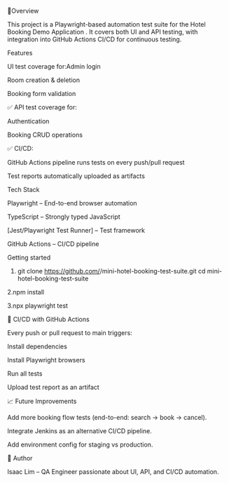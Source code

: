 📌Overview

This project is a Playwright-based automation test suite for the Hotel Booking Demo Application
.
It covers both UI and API testing, with integration into GitHub Actions CI/CD for continuous testing.

Features

UI test coverage for:Admin login

Room creation & deletion

Booking form validation



✅ API test coverage for:

Authentication

Booking CRUD operations



✅ CI/CD:

GitHub Actions pipeline runs tests on every push/pull request

Test reports automatically uploaded as artifacts

Tech Stack

Playwright
 – End-to-end browser automation

TypeScript
 – Strongly typed JavaScript

[Jest/Playwright Test Runner] – Test framework

GitHub Actions
 – CI/CD pipeline

Getting started

1. git clone https://github.com/<your-username>/mini-hotel-booking-test-suite.git
cd mini-hotel-booking-test-suite

2.npm install

3.npx playwright test

🤖 CI/CD with GitHub Actions

Every push or pull request to main triggers:

Install dependencies

Install Playwright browsers

Run all tests

Upload test report as an artifact

📈 Future Improvements

Add more booking flow tests (end-to-end: search → book → cancel).

Integrate Jenkins as an alternative CI/CD pipeline.

Add environment config for staging vs production.

👤 Author

Isaac Lim – QA Engineer passionate about UI, API, and CI/CD automation.
